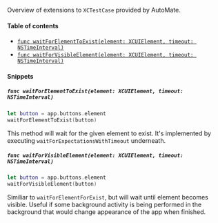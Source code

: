 Overview of extensions to `XCTestCase` provided by AutoMate.
#### Table of contents
* [`func waitForElementToExist(element: XCUIElement, timeout: NSTimeInterval)`](#func-waitforelementtoexistelement-xcuielement-timeout-nstimeinterval)
* [`func waitForVisibleElement(element: XCUIElement, timeout: NSTimeInterval)`](#func-waitforvisibleelementelement-xcuielement-timeout-nstimeinterval)

#### Snippets

##### `func waitForElementToExist(element: XCUIElement, timeout: NSTimeInterval)`
~~~swift
let button = app.buttons.element
waitForElementToExist(button)
~~~
This method will wait for the given element to exist. It's implemented by executing `waitForExpectationsWithTimeout` underneath.

##### `func waitForVisibleElement(element: XCUIElement, timeout: NSTimeInterval)`
~~~swift
let button = app.buttons.element
waitForVisibleElement(button)
~~~
Similiar to `waitForElementForExist`, but will wait until element becomes visible. Useful if some background activity is being performed in the background that would change appearance of the app when finished.